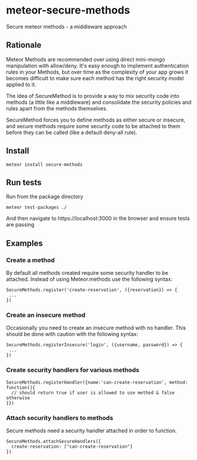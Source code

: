 # meteor-secure-methods
Secure meteor methods - a middleware approach

## Rationale

Meteor Methods are recommended over using direct mini-mongo manipulation with allow/deny. It's easy enough to implement authentication rules in your Methods, but over time as the complexity of your app grows it becomes difficult to make sure each method has the right security model applied to it.

The idea of SecureMethod is to provide a way to mix security code into methods (a little like a middleware) and consolidate the security policies and rules apart from the methods themselves.

SecureMethod forces you to define methods as either secure or insecure, and secure methods require some security code to be attached to them before they can be called (like a default deny-all rule).

## Install

```
meteor install secure-methods
```

## Run tests

Run from the package directory
```
meteor test-packages ./
```

And then navigate to https://localhost:3000 in the browser and ensure tests are passing

## Examples

### Create a method

By default all methods created require some security handler to be attached. Instead of using Meteor.methods use the following syntax:

```
SecureMethods.register('create-reservation', ({reservation}) => {
 ...
})
```

### Create an insecure method

Occasionally you need to create an insecure method with no handler. This should be done with caution with the following syntax:

```
SecureMethods.registerInsecure('login', ({username, password}) => {
 ...
})
```

### Create security handlers for various methods

```
SecureMethods.registerHandler({name:'can-create-reservation', method: function(){
  // should return true if user is allowed to use method & false otherwise
}})
```

### Attach security handlers to methods

Secure methods need a security handler attached in order to function.

```
SecureMethods.attachSecureHandlers({
  create-reservation: ["can-create-reservation"]
})
```